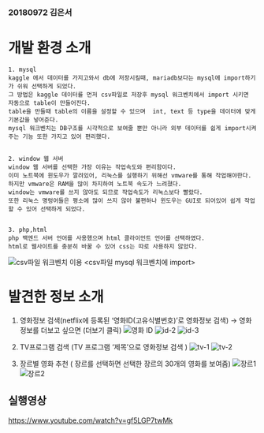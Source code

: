 ### 20180972 김은서

# 개발 환경 소개
```
1. mysql
kaggle 에서 데이터를 가지고와서 db에 저장시킬때, mariadb보다는 mysql에 import하기가 쉬워 선택하게 되었다.
그 방법은 kaggle 데이터를 먼저 csv파일로 저장후 mysql 워크벤치에서 import 시키면 자동으로 table이 만들어진다.
table을 만들때 table의 이름을 설정할 수 있으며  int, text 등 type을 데이터에 맞게 기본값을 넣어준다.
mysql 워크벤치는 DB구조를 시각적으로 보여줄 뿐만 아니라 외부 데이터를 쉽게 import시켜주는 기능 또한 가지고 있어 편리했다.


2. window 웹 서버
window 웹 서버를 선택한 가장 이유는 작업속도와 편리함이다. 
이미 노트북에 윈도우가 깔려있어, 리눅스를 실행하기 위해선 vmware를 통해 작업해야한다.
하지만 vmware은 RAM을 많이 차지하여 노트북 속도가 느려졌다. 
window는 vmware를 쓰지 않아도 되므로 작업속도가 리눅스보다 빨랐다.
또한 리눅스 명렁어들은 평소에 많이 쓰지 않아 불편하나 윈도우는 GUI로 되어있어 쉽게 작업할 수 있어 선택하게 되었다.


3. php,html
php 백엔드 서버 언어를 사용했으며 html 클라이언트 언어를 선택하였다.
html로 웹사이트를 충분히 바꿀 수 있어 css는 따로 사용하지 않았다.

```
![csv파일 워크벤치 이용](https://user-images.githubusercontent.com/70589857/97735170-52145d80-1b1d-11eb-8100-6969992f1f9a.PNG)
<csv파일 mysql 워크벤치에 import>


# 발견한 정보 소개

1. 영화정보 검색(netflix에 등록된 ‘영화ID(고유식별번호)’로 영화정보 검색) -> 영화정보를 더보고 싶으면 (더보기 클릭)
![영화 ID](https://user-images.githubusercontent.com/70589857/97726463-93ebd680-1b12-11eb-8756-b1a0936a4e2d.PNG)
![id-2](https://user-images.githubusercontent.com/70589857/97726600-bc73d080-1b12-11eb-8735-d90145bc27ab.PNG)
![id-3](https://user-images.githubusercontent.com/70589857/97726920-1b394a00-1b13-11eb-8015-a3d106baa75f.PNG)

2. TV프로그램 검색 (TV 프로그램 ‘제목’으로 영화정보 검색  )
![tv-1](https://user-images.githubusercontent.com/70589857/97726963-242a1b80-1b13-11eb-9d70-f50a762fcdb9.PNG)
![tv-2](https://user-images.githubusercontent.com/70589857/97726976-2b512980-1b13-11eb-9b1e-ea233a67a639.PNG)

3. 장르별 영화 추천 ( 장르를 선택하면 선택한 장르의 30개의 영화를 보여줌)
![장르1](https://user-images.githubusercontent.com/70589857/97727102-576caa80-1b13-11eb-8d9e-95bd9d9dac89.PNG)
![장르2](https://user-images.githubusercontent.com/70589857/97727118-60f61280-1b13-11eb-9562-fd6e76fd2ddd.PNG)


## 실행영상
https://www.youtube.com/watch?v=gf5LGP7twMk
